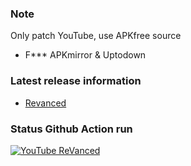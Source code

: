 ### Note

Only patch YouTube, use APKfree source

* F*** APKmirror & Uptodown 

### Latest release information
  - [Revanced](https://github.com/revanced/revanced-patches/releases/latest)

### Status Github Action run

[![YouTube ReVanced](https://github.com/luxysiv/yt-revanced-nonroot/actions/workflows/main.yml/badge.svg)](https://github.com/luxysiv/yt-revanced-nonroot/actions/workflows/main.yml)
